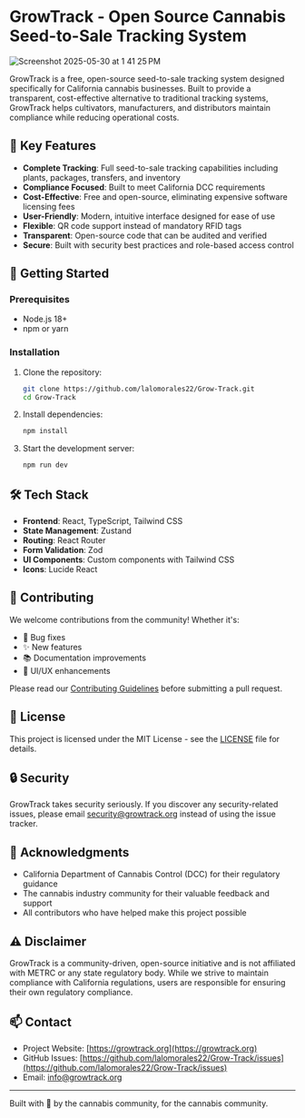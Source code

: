 # GrowTrack - Open Source Cannabis Seed-to-Sale Tracking System
![Screenshot 2025-05-30 at 1 41 25 PM](https://github.com/user-attachments/assets/2c122fa7-69ea-40bf-8366-42ed2591aa0d)

GrowTrack is a free, open-source seed-to-sale tracking system designed specifically for California cannabis businesses. Built to provide a transparent, cost-effective alternative to traditional tracking systems, GrowTrack helps cultivators, manufacturers, and distributors maintain compliance while reducing operational costs.

## 🌱 Key Features

- **Complete Tracking**: Full seed-to-sale tracking capabilities including plants, packages, transfers, and inventory
- **Compliance Focused**: Built to meet California DCC requirements
- **Cost-Effective**: Free and open-source, eliminating expensive software licensing fees
- **User-Friendly**: Modern, intuitive interface designed for ease of use
- **Flexible**: QR code support instead of mandatory RFID tags
- **Transparent**: Open-source code that can be audited and verified
- **Secure**: Built with security best practices and role-based access control

## 🚀 Getting Started

### Prerequisites

- Node.js 18+
- npm or yarn

### Installation

1. Clone the repository:
   ```bash
   git clone https://github.com/lalomorales22/Grow-Track.git
   cd Grow-Track
   ```

2. Install dependencies:
   ```bash
   npm install
   ```

3. Start the development server:
   ```bash
   npm run dev
   ```

## 🛠️ Tech Stack

- **Frontend**: React, TypeScript, Tailwind CSS
- **State Management**: Zustand
- **Routing**: React Router
- **Form Validation**: Zod
- **UI Components**: Custom components with Tailwind CSS
- **Icons**: Lucide React

## 🤝 Contributing

We welcome contributions from the community! Whether it's:

- 🐛 Bug fixes
- ✨ New features
- 📚 Documentation improvements
- 🎨 UI/UX enhancements

Please read our [Contributing Guidelines](CONTRIBUTING.md) before submitting a pull request.

## 📝 License

This project is licensed under the MIT License - see the [LICENSE](LICENSE) file for details.

## 🔒 Security

GrowTrack takes security seriously. If you discover any security-related issues, please email security@growtrack.org instead of using the issue tracker.

## 🙏 Acknowledgments

- California Department of Cannabis Control (DCC) for their regulatory guidance
- The cannabis industry community for their valuable feedback and support
- All contributors who have helped make this project possible

## ⚠️ Disclaimer

GrowTrack is a community-driven, open-source initiative and is not affiliated with METRC or any state regulatory body. While we strive to maintain compliance with California regulations, users are responsible for ensuring their own regulatory compliance.

## 📫 Contact

- Project Website: [https://growtrack.org](https://growtrack.org)
- GitHub Issues: [https://github.com/lalomorales22/Grow-Track/issues](https://github.com/lalomorales22/Grow-Track/issues)
- Email: info@growtrack.org

---

Built with 💚 by the cannabis community, for the cannabis community.

